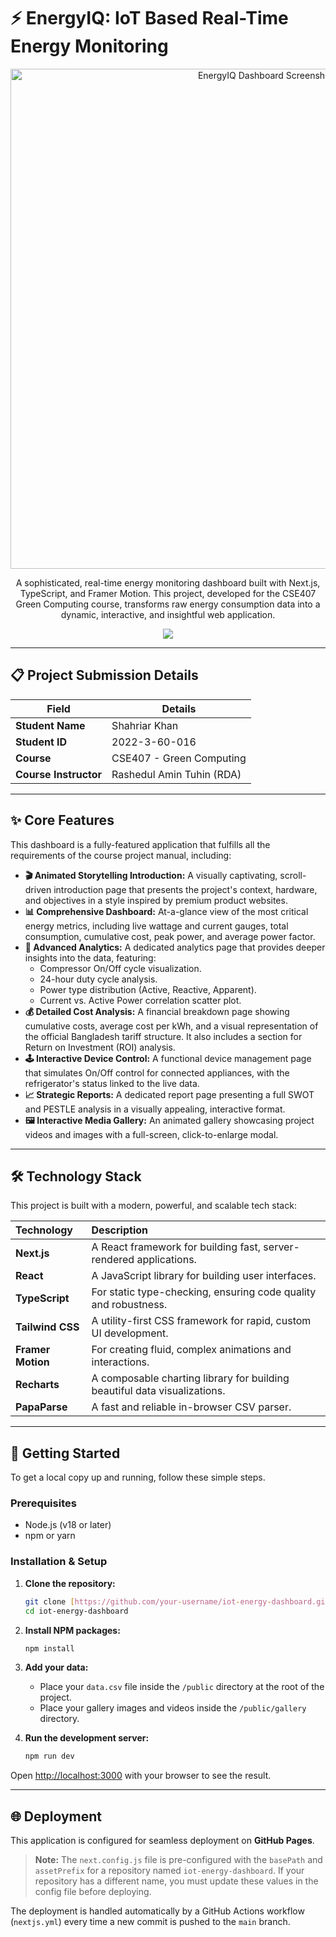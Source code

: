 # ⚡️ EnergyIQ: IoT Based Real-Time Energy Monitoring

<p align="center">
  <img src="https://i.imgur.com/8f1764.png" alt="EnergyIQ Dashboard Screenshot" width="800"/>
</p>

<p align="center">
  A sophisticated, real-time energy monitoring dashboard built with Next.js, TypeScript, and Framer Motion. This project, developed for the CSE407 Green Computing course, transforms raw energy consumption data into a dynamic, interactive, and insightful web application.
</p>

<p align="center">
  <a href="https://turjo410.github.io/iot-energy-dashboard/" target="_blank">
    <img src="https://img.shields.io/badge/Live-Demo-blue.svg?style=for-the-badge&logo=githubpages" />
  </a>
</p>

---

## 📋 Project Submission Details

| Field                  | Details                               |
| ---------------------- | ------------------------------------- |
| **Student Name** | Shahriar Khan                         |
| **Student ID** | 2022-3-60-016                         |
| **Course** | CSE407 - Green Computing              |
| **Course Instructor** | Rashedul Amin Tuhin (RDA)             |

---

## ✨ Core Features

This dashboard is a fully-featured application that fulfills all the requirements of the course project manual, including:

* **🎬 Animated Storytelling Introduction:** A visually captivating, scroll-driven introduction page that presents the project's context, hardware, and objectives in a style inspired by premium product websites.
* **📊 Comprehensive Dashboard:** At-a-glance view of the most critical energy metrics, including live wattage and current gauges, total consumption, cumulative cost, peak power, and average power factor.
* **🧠 Advanced Analytics:** A dedicated analytics page that provides deeper insights into the data, featuring:
    * Compressor On/Off cycle visualization.
    * 24-hour duty cycle analysis.
    * Power type distribution (Active, Reactive, Apparent).
    * Current vs. Active Power correlation scatter plot.
* **💰 Detailed Cost Analysis:** A financial breakdown page showing cumulative costs, average cost per kWh, and a visual representation of the official Bangladesh tariff structure. It also includes a section for Return on Investment (ROI) analysis.
* **🕹️ Interactive Device Control:** A functional device management page that simulates On/Off control for connected appliances, with the refrigerator's status linked to the live data.
* **📈 Strategic Reports:** A dedicated report page presenting a full SWOT and PESTLE analysis in a visually appealing, interactive format.
* **🖼️ Interactive Media Gallery:** An animated gallery showcasing project videos and images with a full-screen, click-to-enlarge modal.

---

## 🛠️ Technology Stack

This project is built with a modern, powerful, and scalable tech stack:

| Technology | Description |
| :--- | :--- |
| **Next.js** | A React framework for building fast, server-rendered applications. |
| **React** | A JavaScript library for building user interfaces. |
| **TypeScript** | For static type-checking, ensuring code quality and robustness. |
| **Tailwind CSS** | A utility-first CSS framework for rapid, custom UI development. |
| **Framer Motion** | For creating fluid, complex animations and interactions. |
| **Recharts** | A composable charting library for building beautiful data visualizations. |
| **PapaParse** | A fast and reliable in-browser CSV parser. |

---

## 🚀 Getting Started

To get a local copy up and running, follow these simple steps.

### Prerequisites

* Node.js (v18 or later)
* npm or yarn

### Installation & Setup

1.  **Clone the repository:**
    ```sh
    git clone [https://github.com/your-username/iot-energy-dashboard.git](https://github.com/your-username/iot-energy-dashboard.git)
    cd iot-energy-dashboard
    ```

2.  **Install NPM packages:**
    ```sh
    npm install
    ```

3.  **Add your data:**
    * Place your `data.csv` file inside the `/public` directory at the root of the project.
    * Place your gallery images and videos inside the `/public/gallery` directory.

4.  **Run the development server:**
    ```sh
    npm run dev
    ```

Open [http://localhost:3000](http://localhost:3000) with your browser to see the result.

---

## 🌐 Deployment

This application is configured for seamless deployment on **GitHub Pages**.

> **Note:** The `next.config.js` file is pre-configured with the `basePath` and `assetPrefix` for a repository named `iot-energy-dashboard`. If your repository has a different name, you must update these values in the config file before deploying.

The deployment is handled automatically by a GitHub Actions workflow (`nextjs.yml`) every time a new commit is pushed to the `main` branch.
